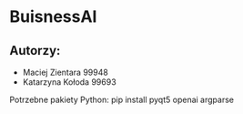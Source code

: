 # BuisnessAI
## Autorzy:
* Maciej Zientara 99948
* Katarzyna Kołoda 99693

Potrzebne pakiety Python:
pip install pyqt5 openai argparse
